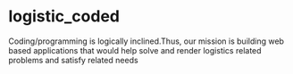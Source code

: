 # logistic_coded
Coding/programming is logically inclined.Thus, our mission is building web based applications that would help solve and render logistics related problems and satisfy related needs
